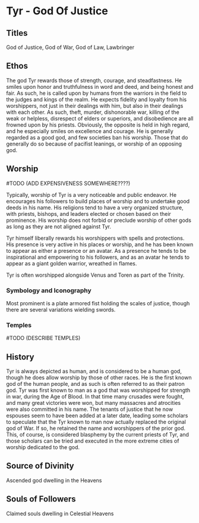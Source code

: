 # Tyr - God Of Justice

## Titles

God of Justice, God of War, God of Law, Lawbringer

## Ethos

The god Tyr rewards those of strength, courage, and steadfastness. He smiles upon honor and truthfulness in word and deed, and being honest and fair. As such, he is called upon by humans from the warriors in the field to the judges and kings of the realm. He expects fidelity and loyalty from his worshippers, not just in their dealings with him, but also in their dealings with each other. As such, theft, murder, dishonorable war, killing of the weak or helpless, disrespect of elders or superiors, and disobedience are all frowned upon by his priests. Obviously, the opposite is held in high regard, and he especially smiles on excellence and courage. He is generally regarded as a good god, and few societies ban his worship. Those that do generally do so because of pacifist leanings, or worship of an opposing god.

## Worship
#TODO (ADD EXPENSIVENESS SOMEWHERE????)

Typically, worship of Tyr is a very noticeable and public endeavor. He encourages his followers to build places of worship and to undertake good deeds in his name. His religions tend to have a very organized structure, with priests, bishops, and leaders elected or chosen based on their prominence. His worship does not forbid or preclude worship of other gods as long as they are not aligned against Tyr.

Tyr himself liberally rewards his worshippers with spells and protections. His presence is very active in his places or worship, and he has been known to appear as either a presence or an avatar. As a presence he tends to be inspirational and empowering to his followers, and as an avatar he tends to appear as a giant golden warrior, wreathed in flames.

Tyr is often worshipped alongside Venus and Toren as part of the Trinity.

### Symbology and Iconography

Most prominent is a plate armored fist holding the scales of justice, though there are several variations wielding swords.

### Temples

#TODO (DESCRIBE TEMPLES)

## History

Tyr is always depicted as human, and is considered to be a human god, though he does allow worship by those of other races. He is the first known god of the human people, and as such is often referred to as their patron god. Tyr was first known to man as a god that was worshipped for strength in war, during the Age of Blood. In that time many crusades were fought, and many great victories were won, but many massacres and atrocities were also committed in his name. The tenants of justice that he now espouses seem to have been added at a later date, leading some scholars to speculate that the Tyr known to man now actually replaced the original god of War. If so, he retained the name and worshippers of the prior god. This, of course, is considered blasphemy by the current priests of Tyr, and those scholars can be tried and executed in the more extreme cities of worship dedicated to the god.

## Source of Divinity

Ascended god dwelling in the Heavens

## Souls of Followers

Claimed souls dwelling in Celestial Heavens